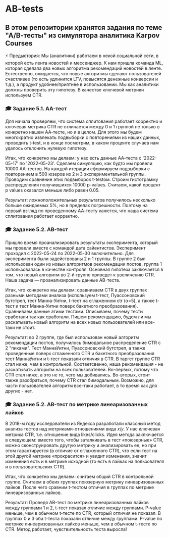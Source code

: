 # AB-tests
## В этом репозитории хранятся задания по теме "А/В-тесты" из симулятора аналитика Karpov Courses

⚡ Предыстория:
Мы (аналитики) работаем в некой социальной сети, в которой есть лента новостей и мессенджер. К нам пришла команда ML, которая сделала два новых алгоритма рекомендаций новостей в ленте. Естественно, ожидается, что новые алгоритмы сделают пользователей счастливее (то есть удлинится LTV, повысятся денежные конверсии и т.д.), а продукт удобнее/приятнее в использовании. Мы как аналитики должны проверить эту гипотезу. В качестве ключевой метрики используем CTR.

### 🎓 Задание 5.1. АА-тест
Для начала проверяем, что система сплитования работает корректно и ключевая метрика CTR не отличается между 0 и 1 группой не только в конкретно нашем АА-тесте, но и в целом. Для этого мы будем многократно извлекать подвыборки с повторениями из наших данных, проводить t-test, и в конце посмотрим, в каком проценте случаев нам удалось отклонить нулевую гипотезу.

Итак, что конкретно мы делаем: у нас есть данные АА-теста с '2022-05-17' по '2022-05-23'. Сделаем симуляцию, как будто мы провели 10000 АА-тестов. На каждой итерации сформируем подвыборки с повторением в 500 юзеров из 2 и 3 экспериментальной группы. Проводим сравнение этих подвыборок t-testом. Строим гистограмму распределения получившихся 10000 p-values. Считаем, какой процент p values оказался меньше либо равен 0.05.

Результат: ложноположительных результатов получилось несколько больше ожидаемых 5%, но в пределах погрешности. Поэтому на первый взгляд по проведенному АА-тесту кажется, что наша система сплитования работает корректно.

### 🎓 Задание 5.2. АВ-тест
Пришло время проанализировать результаты эксперимента, который мы провели вместе с командой дата сайентистов. Эксперимент проходил с 2022-05-24 по 2022-05-30 включительно. Для эксперимента были задействованы 2 и 1 группы. В группе 2 был использован один из новых алгоритмов рекомендации постов, группа 1 использовалась в качестве контроля. Основная гипотеза заключается в том, что новый алгоритм во 2-й группе приведет к увеличению CTR. Наша задача — проанализировать данные АB-теста. 

Итак, что конкретно мы делаем: сравниваем CTR в двух группах разными методами анализа (используем t-тест, Пуассоновский бутстреп, тест Манна-Уитни, t-тест на сглаженном ctr (α=5), а также t-тест и тест Манна-Уитни поверх бакетного преобразования). Сравниваем данные этими тестами. Описываем, почему тесты сработали так как сработали. Пишем рекомендацию, будем ли мы раскатывать новый алгоритм на всех новых пользователей или все-таки не стоит.

Результат: во 2 группе, где был использован новый алгоритм рекомендации постов, получилось бимодальное распределение CTR c 2 "пиками". Тест МаннаУитни, Пуассоновский бутстреп, а также проведенные поверх сглаженного CTR и бакетного преобразования тест МаннаУитни и t-тест показали отличия в CTR. В таргет группе CTR стал ниже, чем в контрольной. Соответсвенно, наша рекомендация -  не раскатывать алгоритм на всех пользователей. Во-первых, потому что СTR стал ниже, а это не то, чего мы добивались. Во-вторых, стоит также разобраться, почему CTR стал бимодальным. Возможно, для части пользователей алгоритм все-таки работает, в то время как для других - нет.

### 🎓 Задание 5.2. АВ-тест по метрике линеаризованных лайков
В 2018-м году исследователи из Яндекса разработали классный метод анализа тестов над метриками-отношениями вида  𝑥/𝑦. У нас ключевая метрика CTR, т.е. отношение вида likes/clicks. Идея метода заключается в следующем: вместо того, чтобы заталкивать в тест «поюзерные» CTR, можно сконструировать другую метрику и анализировать ее, но при этом гарантируется (в отличие от сглаженного CTR), что если тест на этой другой метрике «прокрасится» и увидит изменения, значит изменения есть и в метрике исходной (то есть в лайках на пользователя и в пользовательских CTR).

Итак, что конкретно мы делаем: считаем общий CTR в контрольной группе. Считаем в обеих группах поюзерную метрику линеаризованных лайков. После чего сравним  t-тестом отличия в группах по метрике линеаризованных лайков. 

Результат: Проведя AB-тест по метрике линеаризованных лайков между группами 1 и 2, t-тест показал отличие между группами. P-value меньше, чем в обычном t-тесте по CTR, который отличия не показал. В группах 0 и 3 оба t-теста показали отличие между группами. P-value по метрике линеаризованных лайков меньше, чем в обычном t-тесте по CTR. Метод работает, чувствительность теста выросла!
